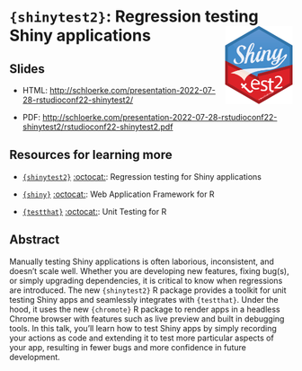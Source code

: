 # `{shinytest2}`: Regression testing Shiny applications  <a href="https://rstudio.github.io/shinytest2/"><img src="https://github.com/rstudio/shinytest2/raw/main/logo/shinytest2.png" align="right" height="139" /></a>

## Slides

* HTML:
http://schloerke.com/presentation-2022-07-28-rstudioconf22-shinytest2/

* PDF:
http://schloerke.com/presentation-2022-07-28-rstudioconf22-shinytest2/rstudioconf22-shinytest2.pdf


## Resources for learning more

* [`{shinytest2}`](https://rstudio.github.io/shinytest2/) [:octocat:](https://github.com/rstudio/shinytest2): Regression testing for Shiny applications

* [`{shiny}`](https://https://shiny.rstudio.com/) [:octocat:](https://github.com/rstudio/shiny): Web Application Framework for R

* [`{testthat}`](https://testthat.r-lib.org/) [:octocat:](https://github.com/r-lib/testthat/): Unit Testing for R


## Abstract


Manually testing Shiny applications is often laborious, inconsistent, and doesn’t scale well. Whether you are developing new features, fixing bug(s), or simply upgrading dependencies, it is critical to know when regressions are introduced. The new `{shinytest2}` R package provides a toolkit for unit testing Shiny apps and seamlessly integrates with `{testthat}`. Under the hood, it uses the new `{chromote}` R package to render apps in a headless Chrome browser with features such as live preview and built in debugging tools. In this talk, you’ll learn how to test Shiny apps by simply recording your actions as code and extending it to test more particular aspects of your app, resulting in fewer bugs and more confidence in future development.

